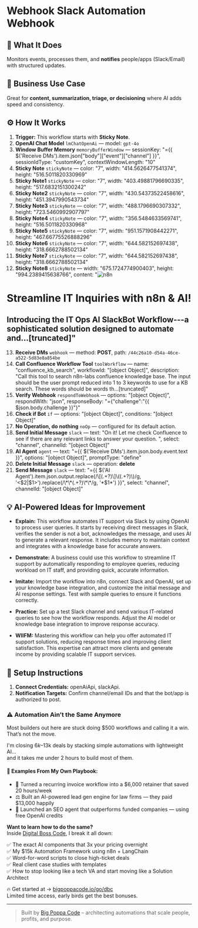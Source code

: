 # Webhook Slack Automation Webhook
## 🚀 What It Does
Monitors events, processes them, and **notifies** people/apps (Slack/Email) with structured updates.

## 💼 Business Use Case
Great for **content, summarization, triage, or decisioning** where AI adds speed and consistency.

## ⚙️ How It Works
1. **Trigger:** This workflow starts with **Sticky Note**.
2. **OpenAI Chat Model** `lmChatOpenAi` — model: `gpt-4o`
3. **Window Buffer Memory** `memoryBufferWindow` — sessionKey: "={{ $('Receive DMs').item.json["body"]["event"]["channel"] }}", sessionIdType: "customKey", contextWindowLength: "10"
4. **Sticky Note** `stickyNote` — color: "7", width: "414.5626477541374", height: "516.5011820330969"
5. **Sticky Note1** `stickyNote` — color: "7", width: "403.49881796690335", height: "517.6832151300242"
6. **Sticky Note2** `stickyNote` — color: "7", width: "430.54373522458616", height: "451.3947990543734"
7. **Sticky Note3** `stickyNote` — color: "7", width: "488.1796690307332", height: "723.5460992907797"
8. **Sticky Note4** `stickyNote` — color: "7", width: "356.5484633569741", height: "516.5011820330968"
9. **Sticky Note5** `stickyNote` — color: "7", width: "951.1571908442271", height: "467.66775526888296"
10. **Sticky Note6** `stickyNote` — color: "7", width: "644.582152697438", height: "318.6662788502134"
11. **Sticky Note7** `stickyNote` — color: "7", width: "644.582152697438", height: "318.6662788502134"
12. **Sticky Note8** `stickyNote` — width: "675.1724774900403", height: "994.2389415638766", content: "![n8n](https://i.imgur.com/lKnBNnH.png)
# Streamline IT Inquiries with n8n & AI!

## Introducing the IT Ops AI SlackBot Workflow---a sophisticated solution designed to automate and…[truncated]"
13. **Receive DMs** `webhook` — method: **POST**, path: `/44c26a10-d54a-46ce-a522-5d83e8a854be`
14. **Call Confluence Workflow Tool** `toolWorkflow` — name: "confluence_kb_search", workflowId: "[object Object]", description: "Call this tool to search n8n-labs confluence knowledge base. The input should be the user prompt reduced into 1 to 3 keywords to use for a KB search. These words should be words th…[truncated]"
15. **Verify Webhook** `respondToWebhook` — options: "[object Object]", respondWith: "json", responseBody: "={"challenge":"{{ $json.body.challenge }}"}"
16. **Check if Bot** `if` — options: "[object Object]", conditions: "[object Object]"
17. **No Operation, do nothing** `noOp` — configured for its default action.
18. **Send Initial Message** `slack` — text: "On it! Let me check Confluence to see if there are any relevant links to answer your question. ", select: "channel", channelId: "[object Object]"
19. **AI Agent** `agent` — text: "={{ $('Receive DMs').item.json.body.event.text }}", options: "[object Object]", promptType: "define"
20. **Delete Initial Message** `slack` — operation: **delete**
21. **Send Message** `slack` — text: "={{ $('AI Agent').item.json.output.replace(/\[(.+?)\]\((.+?)\)/g, '<$2|$1>').replace(/\*\*(.+?)\*\*/g, '*$1*') }}", select: "channel", channelId: "[object Object]"

## 💡 AI-Powered Ideas for Improvement
- **Explain:** This workflow automates IT support via Slack by using OpenAI to process user queries. It starts by receiving direct messages in Slack, verifies the sender is not a bot, acknowledges the message, and uses AI to generate a relevant response. It includes memory to maintain context and integrates with a knowledge base for accurate answers.

- **Demonstrate:** A business could use this workflow to streamline IT support by automatically responding to employee queries, reducing workload on IT staff, and providing quick, accurate information.

- **Imitate:** Import the workflow into n8n, connect Slack and OpenAI, set up your knowledge base integration, and customize the initial message and AI response settings. Test with sample queries to ensure it functions correctly.

- **Practice:** Set up a test Slack channel and send various IT-related queries to see how the workflow responds. Adjust the AI model or knowledge base integration to improve response accuracy.

- **WIIFM:** Mastering this workflow can help you offer automated IT support solutions, reducing response times and improving client satisfaction. This expertise can attract more clients and generate income by providing scalable IT support services.

## 🔧 Setup Instructions
1. **Connect Credentials:** openAiApi, slackApi.
2. **Notification Targets:** Confirm channel/email IDs and that the bot/app is authorized to post.

### ⚠️ Automation Ain’t the Same Anymore

Most builders out here are stuck doing $500 workflows and calling it a win.  
That’s not the move.  

I'm closing $6k–$13k deals by stacking simple automations with lightweight AI...  
and it takes me under 2 hours to build most of them.

#### 🧠 Examples From My Own Playbook:
- 🔁 Turned a recurring invoice workflow into a $6,000 retainer that saved 20 hours/week  
- ⚖️ Built an AI-powered lead gen engine for law firms — they paid $13,000 happily  
- 🚀 Launched an SEO agent that outperforms funded companies — using free OpenAI credits  

**Want to learn how to do the same?**  
Inside [Digital Boss Code](https://bigpoppacode.io/go/dbc), I break it all down:

✅ The exact AI components that 3x your pricing overnight  
✅ My $15k Automation Framework using n8n + LangChain  
✅ Word-for-word scripts to close high-ticket deals  
✅ Real client case studies with templates  
✅ How to stop looking like a tech VA and start moving like a Solution Architect  

🔥 Get started at → [bigpoppacode.io/go/dbc](https://bigpoppacode.io/go/dbc)  
Limited time access, early birds get the best bonuses.

---
> Built by [Big Poppa Code](https://bigpoppacode.io) – architecting automations that scale people, profits, and purpose.
